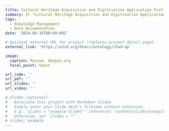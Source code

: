 ```yaml
---
title: Cultural Heritage Acquisition and Digitisation Application Profile (CHAD-AP)
summary: Il "Cultural Heritage Acquisition and Digitisation Application Profile" (CHAD-AP) è un profilo di applicazione CIDOC CRM implementato come ontologia codificata in OWL 2 DL per descrivere i dati e i processi di digitalizzazione del patrimonio culturale in un formato conforme ai principi FAIR e leggibile dalle macchine.
tags:
  - Knowledge Management
  - Data Documentation
date: '2024-04-16T00:00:00Z'

# Optional external URL for project (replaces project detail page).
external_link: 'https://w3id.org/dharc/ontology/chad-ap'

image:
  caption: Museum. deepai.org
  focal_point: Smart

url_code: ''
url_pdf: ''
url_slides: ''
url_video: ''

# Slides (optional).
#   Associate this project with Markdown slides.
#   Simply enter your slide deck's filename without extension.
#   E.g. `slides = "example-slides"` references `content/slides/example-slides.md`.
#   Otherwise, set `slides = ""`.
# slides: example
---
```

